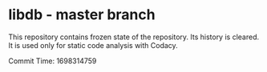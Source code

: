 # libdb - master branch

This repository contains frozen state of the repository.
Its history is cleared. It is used only for static code
analysis with Codacy.

Commit Time: 1698314759